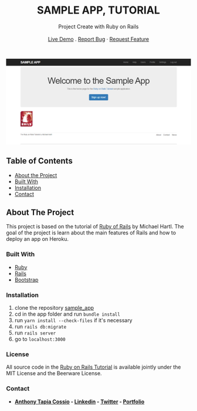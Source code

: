<p align="center">
  <h1 align="center">SAMPLE APP, TUTORIAL</h1>

  <p align="center">
    Project Create with Ruby on Rails
    <br>
    <br>
    <a href="https://sample-app-anthony.herokuapp.com/" target="_blank">Live Demo</a>
    .
    <a href="https://github.com/AnthonyTC89/sample_app/issues">Report Bug</a>
    ·
    <a href="https://github.com/AnthonyTC89/sample_app/issues">Request Feature</a>
  </p>
  <br>
</p>

![Screenshot](/screenshots/01.png)

<!-- TABLE OF CONTENTS -->
## Table of Contents

* [About the Project](#about-the-project)
* [Built With](#built-with)
* [Installation](#installation)
* [Contact](#Contact)

<!-- ABOUT THE PROJECT -->
## About The Project

This project is based on the tutorial of [Ruby of Rails](https://www.railstutorial.org/book) by Michael Hartl. The goal of the project is learn about the main features of Rails and how to deploy an app on Heroku.

### Built With
* [Ruby](https://www.w3.org/html/)
* [Rails](https://www.w3.org/Style/CSS/)
* [Bootstrap](https://getbootstrap.com/)

### Installation
  1. clone the repository [sample_app](https://github.com/AnthonyTC89/sample_app)
  2. cd in the app folder and run `bundle install`
  3. run `yarn install --check-files` if it's necessary
  4. run `rails db:migrate`
  5. run `rails server`
  6. go to `localhost:3000`

### License

All source code in the [Ruby on Rails Tutorial](https://www.railstutorial.org/)
is available jointly under the MIT License and the Beerware License.

### Contact

* **[Anthony Tapia Cossio](https://github.com/AnthonyTC89) - [Linkedin](linkedin.com/in/anthony-tapia-cossio) - [Twitter](https://twitter.com/ptonypTC) - [Portfolio](https://portfolio-anthony.herokuapp.com/)**